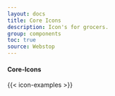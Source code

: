 ```yaml
---
layout: docs
title: Core Icons
description: Icon's for grocers.
group: components
toc: true
source: Webstop
---
```


<h4>Core-Icons</h4>

{{< icon-examples >}}
